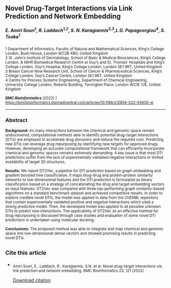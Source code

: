 ## Novel Drug-Target Interactions via Link Prediction and Network Embedding
##### E. Amiri Souri<sup>1</sup>, R. Laddach<sup>1,2</sup>, S. N. Karagiannis<sup>2,3</sup>,L.G. Papageorgiou<sup>4</sup>,  S. Tsoka<sup>1</sup>

<sup> 1 Department of Informatics, Faculty of Natural and Mathematical Sciences, King's College London, Bush House, London WC2B 4BG, United Kingdom <br />
2 St. John’s Institute of Dermatology, School of Basic & Medical Biosciences, King’s College London, & NIHR Biomedical Research Centre at Guy’s and St. Thomas’ Hospitals and King’s College London, Guy’s Hospital, King’s College London, London SE1 9RT, United Kingdom <br />
3 Breast Cancer Now Research Unit, School of Cancer & Pharmaceutical Sciences, King’s College London, Guy’s Cancer Centre, London SE1 9RT, United Kingdom <br />
4 Centre for Process Systems Engineering, Department of Chemical Engineering, University College London, Roberts Building, Torrington Place, London WC1E 7JE, United Kingdom <br />

<sub> ***BMC Bioinformatics*** (2022) | https://bmcbioinformatics.biomedcentral.com/articles/10.1186/s12859-022-04650-w
 
--------------------------------
  
### Abstract
<sub>__Background:__ As many interactions between the chemical and genomic space remain undiscovered, computational methods able to identify potential drug-target interactions (DTIs) are employed to accelerate drug discovery and reduce the required cost. Predicting new DTIs can leverage drug repurposing by identifying new targets for approved drugs. However, developing an accurate computational framework that can efficiently incorporate chemical and genomic spaces remains extremely demanding. A key issue is that most DTI predictions suffer from the lack of experimentally validated negative interactions or limited availability of target 3D structures.<br />
  
<sub>__Results:__ We report DT2Vec, a pipeline for DTI prediction based on graph embedding and gradient boosted tree classification. It maps drug-drug and protein–protein similarity networks to low-dimensional features and the DTI prediction is formulated as binary classification based on a strategy of concatenating the drug and target embedding vectors as input features. DT2Vec was compared with three top-performing graph similarity-based algorithms on a standard benchmark dataset and achieved competitive results. In order to explore credible novel DTIs, the model was applied to data from the ChEMBL repository that contain experimentally validated positive and negative interactions which yield a strong predictive model. Then, the developed model was applied to all possible unknown DTIs to predict new interactions. The applicability of DT2Vec as an effective method for drug repurposing is discussed through case studies and evaluation of some novel DTI predictions is undertaken using molecular docking..<br />
  
<sub>__Conclusions:__ The proposed method was able to integrate and map chemical and genomic space into low-dimensional dense vectors and showed promising results in predicting novel DTIs. <br />


## <sub> __Cite this article__
- <sub> Amiri Souri, E., Laddach, R., Karagiannis, S.N. et al. Novel drug-target interactions via link prediction and network embedding. BMC Bioinformatics 23, 121 (2022) <br />

   [Download citation](https://citation-needed.springer.com/v2/references/10.1186/s12859-022-04650-w?format=refman&flavour=citation)
